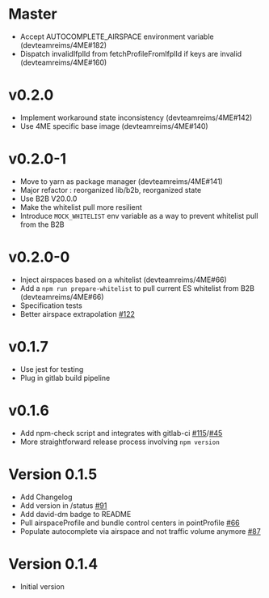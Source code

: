 # Master
  * Accept AUTOCOMPLETE_AIRSPACE environment variable (devteamreims/4ME#182)
  * Dispatch invalidIfplId from fetchProfileFromIfplId if keys are invalid (devteamreims/4ME#160)

# v0.2.0
  * Implement workaround state inconsistency (devteamreims/4ME#142)
  * Use 4ME specific base image (devteamreims/4ME#140)

# v0.2.0-1
  * Move to yarn as package manager (devteamreims/4ME#141)
  * Major refactor : reorganized lib/b2b, reorganized state
  * Use B2B V20.0.0
  * Make the whitelist pull more resilient
  * Introduce `MOCK_WHITELIST` env variable as a way to prevent whitelist pull from the B2B

# v0.2.0-0
  * Inject airspaces based on a whitelist (devteamreims/4ME#66)
  * Add a `npm run prepare-whitelist` to pull current ES whitelist from B2B (devteamreims/4ME#66)
  * Specification tests
  * Better airspace extrapolation [#122](devteamreims/4ME#122)

# v0.1.7
  * Use jest for testing
  * Plug in gitlab build pipeline

# v0.1.6
  * Add npm-check script and integrates with gitlab-ci [#115](devteamreims/4ME#115)/[#45](devteamreims/4ME#45)
  * More straightforward release process involving `npm version`

# Version 0.1.5
  * Add Changelog
  * Add version in /status [#91](https://github.com/devteamreims/4ME/issues/91)
  * Add david-dm badge to README
  * Pull airspaceProfile and bundle control centers in pointProfile [#66](https://github.com/devteamreims/4ME/issues/66)
  * Populate autocomplete via airspace and not traffic volume anymore [#87](https://github.com/devteamreims/4ME/issues/87)

# Version 0.1.4
 * Initial version
